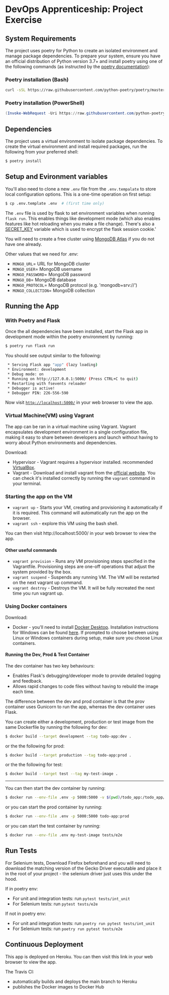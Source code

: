 # DevOps Apprenticeship: Project Exercise

## System Requirements

The project uses poetry for Python to create an isolated environment and manage package dependencies. To prepare your system, ensure you have an official distribution of Python version 3.7+ and install poetry using one of the following commands (as instructed by the [poetry documentation](https://python-poetry.org/docs/#system-requirements)):

### Poetry installation (Bash)

```bash
curl -sSL https://raw.githubusercontent.com/python-poetry/poetry/master/get-poetry.py | python
```

### Poetry installation (PowerShell)

```powershell
(Invoke-WebRequest -Uri https://raw.githubusercontent.com/python-poetry/poetry/master/get-poetry.py -UseBasicParsing).Content | python
```

## Dependencies

The project uses a virtual environment to isolate package dependencies. To create the virtual environment and install required packages, run the following from your preferred shell:

```bash
$ poetry install
```

## Setup and Evironment variables

You'll also need to clone a new `.env` file from the `.env.tempalate` to store local configuration options. This is a one-time operation on first setup:

```bash
$ cp .env.template .env  # (first time only)
```

The `.env` file is used by flask to set environment variables when running `flask run`. This enables things like development mode (which also enables features like hot reloading when you make a file change). There's also a [SECRET_KEY](https://flask.palletsprojects.com/en/1.1.x/config/#SECRET_KEY) variable which is used to encrypt the flask session cookie.\'

You will need to create a free cluster using [MongoDB Atlas](https://www.mongodb.com/cloud/atlas) if you do not have one already.

Other values that we need for .env:
* `MONGO_URL`= URL for MongoDB cluster
* `MONGO_USER`= MongoDB username
* `MONGO_PASSWORD`= MongoDB password
* `MONGO_DB`= MongoDB database
* `MONGO_PROTOCOL`= MongoDB protocol (e.g. 'mongodb+srv://')
* `MONGO_COLLECTION`= MongoDB collection

## Running the App

### With Poetry and Flask

Once the all dependencies have been installed, start the Flask app in development mode within the poetry environment by running:
```bash
$ poetry run flask run
```

You should see output similar to the following:
```bash
 * Serving Flask app "app" (lazy loading)
 * Environment: development
 * Debug mode: on
 * Running on http://127.0.0.1:5000/ (Press CTRL+C to quit)
 * Restarting with fsevents reloader
 * Debugger is active!
 * Debugger PIN: 226-556-590
```
Now visit [`http://localhost:5000/`](http://localhost:5000/) in your web browser to view the app.


### Virtual Machine(VM) using Vagrant

The app can be ran in a virtual machine using Vagrant. 
Vagrant encapsulates development environment in a single configuration file, making it easy to share
between developers and launch without having to worry about Python environments and dependencies.

Download: 
* Hypervisor - Vagrant requires a hypervisor installed. recommended [VirtualBox](https://www.virtualbox.org/).
* Vagrant - Download and install vagrant from the [official website](https://www.vagrantup.com/). You can check it's installed correctly by running the `vagrant` command in your terminal.

### Starting the app on the VM

* `vagrant up` - Starts your VM, creating and provisioning it automatically if it is required. This command will automatically run the app on the browser.
* `vagrant ssh` - explore this VM using the bash shell. 

You can then visit http://localhost:5000/ in your web browser to view the app.

#### Other useful commands

* `vagrant provision` - Runs any VM provisioning steps specified in the Vagrantfile. Provisioning steps are one-off operations that adjust the system provided by the box.
* `vagrant suspend` - Suspends any running VM. The VM will be restarted on the next vagrant up command.
* `vagrant destroy` - Destroys the VM. It will be fully recreated the next time you run vagrant up.

### Using Docker containers

Download: 
* Docker - you'll need to install [Docker Desktop](https://www.docker.com/products/docker-desktop). Installation instructions for Windows can be found [here](https://docs.docker.com/docker-for-windows/install/). If prompted to choose between using Linux or Windows containers during setup, make sure you choose Linux containers.

#### Running the Dev, Prod & Test Container

The dev container has two key behaviours:
* Enables Flask's debugging/developer mode to provide detailed logging and feedback.
* Allows rapid changes to code files without having to rebuild the image each time.

The difference between the dev and prod container is that the prov container uses Gunicorn to run the app, whereas the dev container uses Flask.

You can create either a development, production or test image from the same Dockerfile
by running the following for dev:
```bash
$ docker build --target development --tag todo-app:dev .
```
or the the following for prod:
```bash
$ docker build --target production --tag todo-app:prod .
```
or the the following for test:
```bash
$ docker build --target test --tag my-test-image .
```
___

You can then start the dev container by running:
```bash
$ docker run --env-file .env -p 5000:5000 -v $(pwd)/todo_app:/todo_app/todo_app  todo-app:dev
```
or you can start the prod container by running:
```bash
$ docker run --env-file .env -p 5000:5000 todo-app:prod
```
or you can start the test container by running:
```bash
$ docker run --env-file .env my-test-image tests/e2e
```
## Run Tests

For Selenium tests, Download Firefox beforehand and you will need to download the matching version of the Gecko Driver executable and place it in the root of your project - the selenium driver just uses this under the hood.

If in poetry env:
* For unit and integration tests: run `pytest tests/int_unit`
* For Selenium tests: run `pytest tests/e2e`

If not in poetry env: 
* For unit and integration tests: run `poetry run pytest tests/int_unit`
* For Selenium tests: run `poetry run pytest tests/e2e`

## Continuous Deployment

This app is deployed on Heroku. 
You can then visit this link in your web browser to view the app.

The Travis CI:
* automatically builds and deploys the main branch to Heroku
* publishes the Docker images to Docker Hub